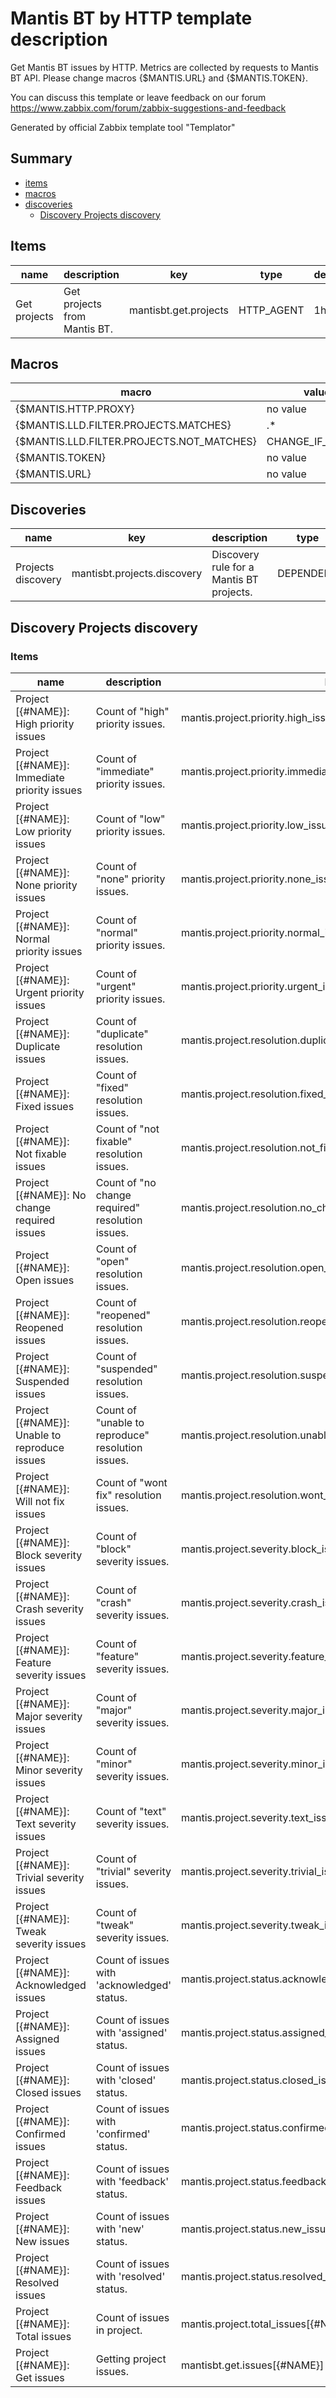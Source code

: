 # Mantis BT by HTTP template description

Get Mantis BT issues by HTTP.
Metrics are collected by requests to Mantis BT API.
Please change macros {$MANTIS.URL} and {$MANTIS.TOKEN}.

You can discuss this template or leave feedback on our forum https://www.zabbix.com/forum/zabbix-suggestions-and-feedback

Generated by official Zabbix template tool "Templator"

## Summary
* [items](#items)
* [macros](#macros)
* [discoveries](#discoveries)
  * [Discovery Projects discovery ](#discovery_projects_discovery)

<a name="items"></a>

## Items
| name | description | key | type | delay |
| ------------- |------------- |------------- |------------- |------------- |
| Get projects | Get projects from Mantis BT. | mantisbt.get.projects | HTTP_AGENT | 1h |


<a name="macros"></a>

## Macros
| macro | value |
| ------------- |------------- |
| {$MANTIS.HTTP.PROXY} | no value |
| {$MANTIS.LLD.FILTER.PROJECTS.MATCHES} | .* |
| {$MANTIS.LLD.FILTER.PROJECTS.NOT_MATCHES} | CHANGE_IF_NEEDED |
| {$MANTIS.TOKEN} | no value |
| {$MANTIS.URL} | no value |


<a name="discoveries"></a>

## Discoveries
| name | key | description | type | lifetime | delay |
| ------------- |------------- |------------- |------------- |------------- |------------- |
| Projects discovery | mantisbt.projects.discovery | Discovery rule for a Mantis BT projects. | DEPENDENT | no lifetime | 0 |


<a name="discovery_projects_discovery" />

## Discovery Projects discovery

### Items

| name | description | key | type |
| ------------- |------------- |------------- |------------- |
| Project [{#NAME}]: High priority issues | Count of "high" priority issues. | mantis.project.priority.high_issues[{#NAME}] | DEPENDENT |
| Project [{#NAME}]: Immediate priority issues | Count of "immediate" priority issues. | mantis.project.priority.immediate_issues[{#NAME}] | DEPENDENT |
| Project [{#NAME}]: Low priority issues | Count of "low" priority issues. | mantis.project.priority.low_issues[{#NAME}] | DEPENDENT |
| Project [{#NAME}]: None priority issues | Count of "none" priority issues. | mantis.project.priority.none_issues[{#NAME}] | DEPENDENT |
| Project [{#NAME}]: Normal priority issues | Count of "normal" priority issues. | mantis.project.priority.normal_issues[{#NAME}] | DEPENDENT |
| Project [{#NAME}]: Urgent priority issues | Count of "urgent" priority issues. | mantis.project.priority.urgent_issues[{#NAME}] | DEPENDENT |
| Project [{#NAME}]: Duplicate issues | Count of "duplicate" resolution issues. | mantis.project.resolution.duplicate_issues[{#NAME}] | DEPENDENT |
| Project [{#NAME}]: Fixed issues | Count of "fixed" resolution issues. | mantis.project.resolution.fixed_issues[{#NAME}] | DEPENDENT |
| Project [{#NAME}]: Not fixable issues | Count of "not fixable" resolution issues. | mantis.project.resolution.not_fixable_issues[{#NAME}] | DEPENDENT |
| Project [{#NAME}]: No change required issues | Count of "no change required" resolution issues. | mantis.project.resolution.no_change_required_issues[{#NAME}] | DEPENDENT |
| Project [{#NAME}]: Open issues | Count of "open" resolution issues. | mantis.project.resolution.open_issues[{#NAME}] | DEPENDENT |
| Project [{#NAME}]: Reopened issues | Count of "reopened" resolution issues. | mantis.project.resolution.reopened_issues[{#NAME}] | DEPENDENT |
| Project [{#NAME}]: Suspended issues | Count of "suspended" resolution issues. | mantis.project.resolution.suspended_issues[{#NAME}] | DEPENDENT |
| Project [{#NAME}]: Unable to reproduce issues | Count of "unable to reproduce" resolution issues. | mantis.project.resolution.unable_to_reproduce_issues[{#NAME}] | DEPENDENT |
| Project [{#NAME}]: Will not fix issues | Count of "wont fix" resolution issues. | mantis.project.resolution.wont_fix_issues[{#NAME}] | DEPENDENT |
| Project [{#NAME}]: Block severity issues | Count of "block" severity issues. | mantis.project.severity.block_issues[{#NAME}] | DEPENDENT |
| Project [{#NAME}]: Crash severity issues | Count of "crash" severity issues. | mantis.project.severity.crash_issues[{#NAME}] | DEPENDENT |
| Project [{#NAME}]: Feature severity issues | Count of "feature" severity issues. | mantis.project.severity.feature_issues[{#NAME}] | DEPENDENT |
| Project [{#NAME}]: Major severity issues | Count of "major" severity issues. | mantis.project.severity.major_issues[{#NAME}] | DEPENDENT |
| Project [{#NAME}]: Minor severity issues | Count of "minor" severity issues. | mantis.project.severity.minor_issues[{#NAME}] | DEPENDENT |
| Project [{#NAME}]: Text severity issues | Count of "text" severity issues. | mantis.project.severity.text_issues[{#NAME}] | DEPENDENT |
| Project [{#NAME}]: Trivial severity issues | Count of "trivial" severity issues. | mantis.project.severity.trivial_issues[{#NAME}] | DEPENDENT |
| Project [{#NAME}]: Tweak severity issues | Count of "tweak" severity issues. | mantis.project.severity.tweak_issues[{#NAME}] | DEPENDENT |
| Project [{#NAME}]: Acknowledged issues | Count of issues with 'acknowledged' status. | mantis.project.status.acknowledged_issues[{#NAME}] | DEPENDENT |
| Project [{#NAME}]: Assigned issues | Count of issues with 'assigned' status. | mantis.project.status.assigned_issues[{#NAME}] | DEPENDENT |
| Project [{#NAME}]: Closed issues | Count of issues with 'closed' status. | mantis.project.status.closed_issues[{#NAME}] | DEPENDENT |
| Project [{#NAME}]: Confirmed issues | Count of issues with 'confirmed' status. | mantis.project.status.confirmed_issues[{#NAME}] | DEPENDENT |
| Project [{#NAME}]: Feedback issues | Count of issues with 'feedback' status. | mantis.project.status.feedback_issues[{#NAME}] | DEPENDENT |
| Project [{#NAME}]: New issues | Count of issues with 'new' status. | mantis.project.status.new_issues[{#NAME}] | DEPENDENT |
| Project [{#NAME}]: Resolved issues | Count of issues with 'resolved' status. | mantis.project.status.resolved_issues[{#NAME}] | DEPENDENT |
| Project [{#NAME}]: Total issues | Count of issues in project. | mantis.project.total_issues[{#NAME}] | DEPENDENT |
| Project [{#NAME}]: Get issues | Getting project issues. | mantisbt.get.issues[{#NAME}] | HTTP_AGENT |

